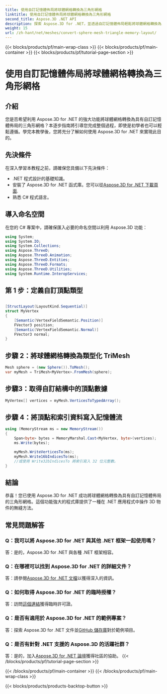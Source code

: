 ```yaml
---
title: 使用自訂記憶體佈局將球體網格轉換為三角形網格
linktitle: 使用自訂記憶體佈局將球體網格轉換為三角形網格
second_title: Aspose.3D .NET API
description: 探索 Aspose.3D for .NET，並透過自訂記憶體佈局輕鬆將球體網格轉換為三角形網格。請按照我們的逐步指南進行無縫整合。
weight: 15
url: /zh-hant/net/meshes/convert-sphere-mesh-triangle-memory-layout/
---
```


{{< blocks/products/pf/main-wrap-class >}}
{{< blocks/products/pf/main-container >}}
{{< blocks/products/pf/tutorial-page-section >}}

# 使用自訂記憶體佈局將球體網格轉換為三角形網格

## 介紹
您是否希望利用 Aspose.3D for .NET 的強大功能將球體網格轉換為具有自訂記憶體佈局的三角形網格？本逐步指南將引導您完成整個過程，即使是初學者也可以輕鬆遵循。學完本教學後，您將充分了解如何使用 Aspose.3D for .NET 來實現此目的。
## 先決條件
在深入學習本教程之前，請確保您具備以下先決條件：
- .NET 程式設計的基礎知識。
- 安裝了 Aspose.3D for .NET 函式庫。您可以從[Aspose.3D for .NET 下載頁面](https://releases.aspose.com/3d/net/).
- 熟悉 C# 程式語言。
## 導入命名空間
在您的 C# 專案中，請確保匯入必要的命名空間以利用 Aspose.3D 功能：
```csharp
using System;
using System.IO;
using System.Collections;
using Aspose.ThreeD;
using Aspose.ThreeD.Animation;
using Aspose.ThreeD.Entities;
using Aspose.ThreeD.Formats;
using Aspose.ThreeD.Utilities;
using System.Runtime.InteropServices;
```
## 第 1 步：定義自訂頂點類型
```csharp

[StructLayout(LayoutKind.Sequential)]
struct MyVertex
{
    [Semantic(VertexFieldSemantic.Position)]
    FVector3 position;
    [Semantic(VertexFieldSemantic.Normal)]
    FVector3 normal;
}
```

## 步驟 2：將球體網格轉換為類型化 TriMesh
```csharp
Mesh sphere = (new Sphere()).ToMesh();
var myMesh = TriMesh<MyVertex>.FromMesh(sphere);
```
## 步驟3：取得自訂結構中的頂點數據
```csharp
MyVertex[] vertices = myMesh.VerticesToTypedArray();
```
## 步驟 4：將頂點和索引資料寫入記憶體流
```csharp
using (MemoryStream ms = new MemoryStream())
{
    Span<byte> bytes = MemoryMarshal.Cast<MyVertex, byte>(vertices);
    ms.Write(bytes);

    myMesh.WriteVerticesTo(ms);
    myMesh.Write16bIndicesTo(ms);
    //或使用 Write32bIndicesTo 將索引寫入 32 位元整數。
}
```
## 結論
恭喜！您已使用 Aspose.3D for .NET 成功將球體網格轉換為具有自訂記憶體佈局的三角形網格。這個功能強大的程式庫提供了一種在 .NET 應用程式中操作 3D 物件的無縫方法。
## 常見問題解答
### Q：我可以將 Aspose.3D for .NET 與其他 .NET 框架一起使用嗎？
答：是的，Aspose.3D for .NET 與各種 .NET 框架相容。
### Q：在哪裡可以找到 Aspose.3D for .NET 的詳細文件？
答：請參閱[Aspose.3D for .NET 文檔](https://reference.aspose.com/3d/net/)以獲得深入的資訊。
### Q：如何取得 Aspose.3D for .NET 的臨時授權？
答：訪問[這個連結](https://purchase.aspose.com/temporary-license/)獲得臨時許可證。
### Q：是否有適用於 Aspose.3D for .NET 的範例專案？
答：探索 Aspose.3D for .NET 文件並[GitHub 儲存庫](https://github.com/aspose-3d/Aspose.3D-for-.NET)對於範例項目。
### Q：是否有針對 .NET 支援的 Aspose.3D 的活躍社群？
答：是的，加入[Aspose.3D for .NET 論壇](https://forum.aspose.com/c/3d/18)獲得社區的協助。
{{< /blocks/products/pf/tutorial-page-section >}}

{{< /blocks/products/pf/main-container >}}
{{< /blocks/products/pf/main-wrap-class >}}

{{< blocks/products/products-backtop-button >}}
